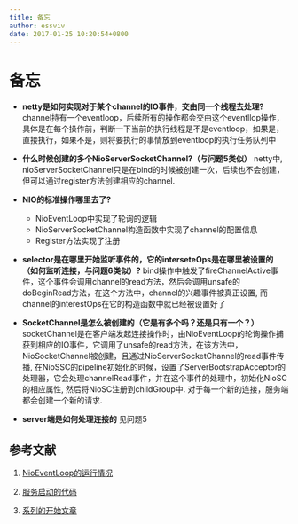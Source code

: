 ```yaml
---
title: 备忘
author: essviv
date: 2017-01-25 10:20:54+0800
---
```


# 备忘

* **netty是如何实现对于某个channel的IO事件，交由同一个线程去处理?**
channel持有一个eventloop，后续所有的操作都会交由这个eventllop操作，具体是在每个操作前，判断一下当前的执行线程是不是eventloop，如果是，直接执行，如果不是，则将要执行的事情放到eventloop的执行任务队列中

* **什么时候创建的多个NioServerSocketChannel?（与问题5类似）**
netty中, nioServerSocketChannel只是在bind的时候被创建一次，后续也不会创建，但可以通过register方法创建相应的channel.


* **NIO的标准操作哪里去了?**
	* NioEventLoop中实现了轮询的逻辑
	* NioServerSocketChannel构造函数中实现了channel的配置信息
	* Register方法实现了注册


* **selector是在哪里开始监听事件的，它的interseteOps是在哪里被设置的（如何监听连接，与问题6类似）?**
bind操作中触发了fireChannelActive事件，这个事件会调用channel的read方法，然后会调用unsafe的doBeginRead方法，在这个方法中，channel的兴趣事件被真正设置, 而channel的interestOps在它的构造函数中就已经被设置好了

* **SocketChannel是怎么被创建的（它是有多个吗？还是只有一个？）**
socketChannel是在客户端发起连接操作时，由NioEventLoop的轮询操作捕获到相应的IO事件，它调用了unsafe的read方法，在该方法中，NioSocketChannel被创建，且通过NioServerSocketChannel的read事件传播, 在NioSSC的pipeline初始化的时候，设置了ServerBootstrapAcceptor的处理器，它会处理channelRead事件，并在这个事件的处理中，初始化NioSC的相应属性, 然后将NioSC注册到childGroup中. 对于每一个新的连接，服务端都会创建一个新的请求.

* **server端是如何处理连接的**
见问题5

 

## 参考文献
1. [NioEventLoop的运行情况](http://blog.jobbole.com/105564/)

2. [服务启动的代码](http://blog.jobbole.com/105565/)

3. [系列的开始文章](http://blog.jobbole.com/105499/)
